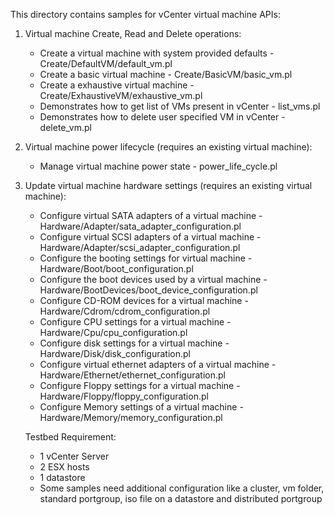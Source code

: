 This directory contains samples for vCenter virtual machine APIs:

1. Virtual machine Create, Read and Delete operations:
    * Create a virtual machine with system provided defaults    - Create/DefaultVM/default_vm.pl
    * Create a basic virtual machine                            - Create/BasicVM/basic_vm.pl
    * Create a exhaustive virtual machine                       - Create/ExhaustiveVM/exhaustive_vm.pl
    * Demonstrates how to get list of VMs present in vCenter    - list_vms.pl
    * Demonstrates how to delete user specified VM in vCenter   - delete_vm.pl

2. Virtual machine power lifecycle (requires an existing virtual machine):
    * Manage virtual machine power state                        - power_life_cycle.pl

3. Update virtual machine hardware settings (requires an existing virtual machine):
    * Configure virtual SATA adapters of a virtual machine      - Hardware/Adapter/sata_adapter_configuration.pl
    * Configure virtual SCSI adapters of a virtual machine      - Hardware/Adapter/scsi_adapter_configuration.pl
    * Configure the booting settings for virtual machine        - Hardware/Boot/boot_configuration.pl
    * Configure the boot devices used by a virtual machine      - Hardware/BootDevices/boot_device_configuration.pl
    * Configure CD-ROM devices for a virtual machine            - Hardware/Cdrom/cdrom_configuration.pl
    * Configure CPU settings for a virtual machine              - Hardware/Cpu/cpu_configuration.pl
    * Configure disk settings for a virtual machine             - Hardware/Disk/disk_configuration.pl
    * Configure virtual ethernet adapters of a virtual machine  - Hardware/Ethernet/ethernet_configuration.pl
    * Configure Floppy settings for a virtual machine           - Hardware/Floppy/floppy_configuration.pl
    * Configure Memory settings of a virtual machine            - Hardware/Memory/memory_configuration.pl
    
   
   Testbed Requirement:
   - 1 vCenter Server
   - 2 ESX hosts
   - 1 datastore
   - Some samples need additional configuration like a cluster, vm folder, standard portgroup, iso file on a datastore and distributed portgroup
